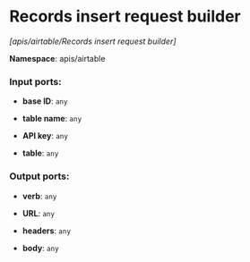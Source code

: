 # Records insert request builder

_[apis/airtable/Records insert request builder]_

__Namespace__: apis/airtable

### Input ports:

* __base ID__: ` any `


* __table name__: ` any `


* __API key__: ` any `


* __table__: ` any `

### Output ports:

* __verb__: ` any `


* __URL__: ` any `


* __headers__: ` any `


* __body__: ` any `

